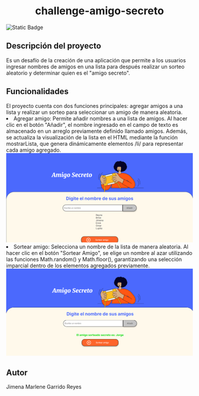 <h1 align="center">  challenge-amigo-secreto </h1>
<img alt="Static Badge" src="https://img.shields.io/badge/Status-Concluido-green">

<h2>Descripción del proyecto</h2>
Es un desafío de la creación de una aplicación que permite a los usuarios ingresar nombres de amigos en una lista para después realizar un sorteo aleatorio y determinar quien es el "amigo secreto". 

<h2>Funcionalidades</h2>
El proyecto cuenta con dos funciones principales: agregar amigos a una lista y realizar un sorteo para seleccionar un amigo de manera aleatoria.

<li>Agregar amigo: Permite añadir nombres a una lista de amigos. Al hacer clic en el botón "Añadir", el nombre ingresado en el campo de texto es almacenado en un arreglo previamente definido llamado amigos. Además, se actualiza la visualización de la lista en el HTML mediante la función mostrarLista, que genera dinámicamente elementos /li/ para representar cada amigo agregado.
<div align="center">
  <img src="img/image.png" alt="Texto alternativo" width="600">
</div>

<li>Sortear amigo: Selecciona un nombre de la lista de manera aleatoria. Al hacer clic en el botón "Sortear Amigo", se elige un nombre al azar utilizando las funciones Math.random() y Math.floor(), garantizando una selección imparcial dentro de los elementos agregados previamente.
<div align="center">
  <img src="img/amigoSorteado.png" alt="Texto alternativo" width="600">
</div>
  
<h2>Autor</h2>
Jimena Marlene Garrido Reyes
